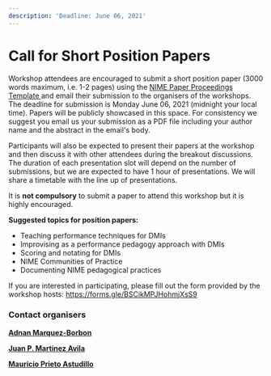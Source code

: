 ```yaml
---
description: 'Deadline: June 06, 2021'
---
```


# Call for Short Position Papers

Workshop attendees are encouraged to submit a short position paper \(3000 words maximum, i.e. 1-2 pages\) using the [NIME Paper Proceedings Template ](https://github.com/psxjpm/pedagogies/raw/main/NIME_Submission_Templates.zip)and email their submission to the organisers of the workshops. The deadline for submission is Monday June 06, 2021 (midnight your local time). Papers will be publicly showcased in this space. For consistency we suggest you email us your submission as a PDF file including your author name and the abstract in the email's body. 

Participants will also be expected to present their papers at the workshop and then discuss it with other attendees during the breakout discussions. The duration of each presentation slot will depend on the number of submissions, but we are expected to have 1 hour of presentations. We will share a timetable with the line up of presentations. 

It is **not compulsory** to submit a paper to attend this workshop but it is highly encouraged. 

**Suggested topics for position papers:**

* Teaching performance techniques for DMIs 
* Improvising as a performance pedagogy approach with DMIs 
* Scoring and notating for DMIs 
* NIME Communities of Practice 
* Documenting NIME pedagogical practices

If you are interested in participating, please fill out the form provided by the workshop hosts: https://forms.gle/BSCikMPJHohmjXsS9

### **Contact organisers**

[**Adnan Marquez-Borbon**](mailto:adnan.marquez@uabc.ed.mx)

[**Juan P. Martinez Avila**](mailto:psxjpma@nott.ac.uk)

[**Mauricio Prieto Astudillo**](mailto:jose.mauricio.prieto.astudillo@uabc.edu.mx)

